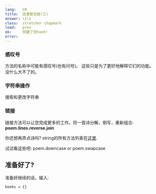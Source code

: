 ```yaml
---
lang:   CN
title:  这里是总结(三)
answer: \{\}
class:  stretcher chapmark
load:   prev
ok:     创建了空hash!
error:
---
```


### 感叹号
方法的名称中可能有感叹号(也有问号)。
这些只是为了更好地解释它们的功能。没什么大不了的。

### 字符串操作
搜索和更改字符串

### 链接
链接方法可以让您完成更多的工作。将一首诗分解，倒写，重新组合:
__poem.lines.reverse.join__

你还想再弄点诗吗?
string的所有方法列表在<a href="http://ruby-doc.org/core/classes/String.html" target="_blank">这里</a>.

试试看这些吧: poem.downcase or poem.swapcase

## 准备好了?
准备好继续的话，输入:

    books = {}
